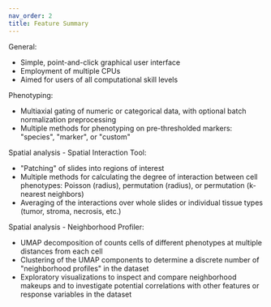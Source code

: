 ```yaml
---
nav_order: 2
title: Feature Summary
---
```


General:

* Simple, point-and-click graphical user interface
* Employment of multiple CPUs
* Aimed for users of all computational skill levels

Phenotyping:

* Multiaxial gating of numeric or categorical data, with optional batch normalization preprocessing
* Multiple methods for phenotyping on pre-thresholded markers: "species", "marker", or "custom"

Spatial analysis - Spatial Interaction Tool:

* "Patching" of slides into regions of interest
* Multiple methods for calculating the degree of interaction between cell phenotypes: Poisson (radius), permutation (radius), or permutation (k-nearest neighbors)
* Averaging of the interactions over whole slides or individual tissue types (tumor, stroma, necrosis, etc.)

Spatial analysis - Neighborhood Profiler:

* UMAP decomposition of counts cells of different phenotypes at multiple distances from each cell
* Clustering of the UMAP components to determine a discrete number of "neighborhood profiles" in the dataset
* Exploratory visualizations to inspect and compare neighborhood makeups and to investigate potential correlations with other features or response variables in the dataset
